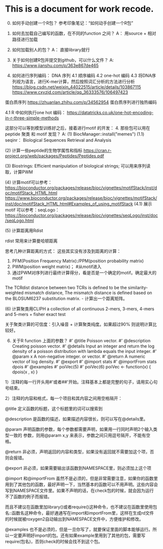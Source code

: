# This is a document for work recode.
0. 如何手动创建一个R包？
参考印象笔记：“如何动手创建一个R包”

1. 如何去加载自己编写的函数，在不同的function 之间？
A： 用source + 相对路径进行加载

2. 如何加载别人的包？
A： 直接library就行

3. 关于如何创建R包并提交到github，可以什么文件？
A: https://www.jianshu.com/p/363e867de465

4. 如何进行序列编码：
DNA 序列
4.1 顺序编码
4.2 one-hot 编码
4.3 将DNA序列视为语言，进行K-mer计算，然后按照词汇分析的方法进行分析
https://blog.csdn.net/weixin_44022515/article/details/103867115
https://www.cxyzjd.com/article/qq_36333576/106497423

蛋白质序列
https://zhuanlan.zhihu.com/p/34562954 蛋白质序列进行独热编码

4.1 R 中如何执行one hot 编码：
https://datatricks.co.uk/one-hot-encoding-in-r-three-simple-methods


这部分可以等到模型训练好之后，接着进行motif 的开发：
4. 那些包可以用在peptide 聚类 和 motif 发现？
A: 
(1) BiocManager::install("memes") 
(1.1) seqinr： Biological Sequences Retrieval and Analysis

(2) 计算一些peptide的生物学属性和指标 https://cran.r-project.org/web/packages/Peptides/Peptides.pdf

(3) Biostrings: Efficient manipulation of biological strings; 可以用来序列读取，计算PWM

(4) 计算motif可以参考：https://bioconductor.org/packages/release/bioc/vignettes/motifStack/inst/doc/motifStack_HTML.html
https://www.bioconductor.org/packages/release/bioc/vignettes/motifStack/inst/doc/motifStack_HTML.html#Examples_of_using_motifStack
(4.1) 展示motif 可以参考：seqLogo：https://bioconductor.org/packages/release/bioc/vignettes/seqLogo/inst/doc/seqLogo.html

(5) 计算距离用Rdist

rdist 常用来计算曼哈顿距离

思考几种计算距离的方式：
这些其实没有涉及到距离的计算：
1. PFM(Position Frequency Matrix):/PPM(position probability matrix)
2. PWM(position weight matrix)； #从motif进入
3. 通过PWM对序列进行最终计算得分，看是否是一个确定的motif。确定最大的motif


The TCRdist distance between two TCRs is defined to be the similarity-weighted mismatch distance, The mismatch distance is defined based on the BLOSUM6237 substitution matrix. - 计算出一个距离矩阵。


(6) 计算聚类用CLIPH
a collection of all continuous 2-mers, 3-mers, 4-mers and 5-mers + fisher exact test

关于聚类计算的可信度：引入噪音 + 计算聚类纯度。如果超过90% 则说明计算比较好。

6. 关于R function 上面的参数？
#' @title Poisson vector.
#' @description  Creating poisson vector.
#' @details Input an integer and return the log density of a poisson distribution with lambda equals the input integer.
#' @param x A non-negative integer. or vector.
#' @return A numeric vector of log density.
#' @export
#' @import stats
#' @importFrom stats dpois
#' @examples
#' poiVec(5)
#' poiVec(6)
poiVec <- function(x) {
  dpois(x , x)
}

1）注释的每一行开头用#'或者##'开始。注释基本上都是完整的句子，请用实心句号结束。

2）注释的内容和格式，每一个项目和其内容之间用空格隔开：

@title 定义函数的标题，这个标题里的词可以搜索到

@description 是函数的描述，如果描述内容很长，则可以写在@details里。

@param 声明函数的参数，每个参数都需要声明，如果用一行同时声明2个输入类型一致的
参数，则用@param x,y 来表示，参数之间只用逗号隔开，不能有空格。

@return 非必须，声明返回的内容和类型，如果没有返回就不需要加这个项，否则会报错。

@export 非必须，如果需要输出该函数到NAMESPACE里，则必须加上这个项

@import 和@importFrom 虽然不是必须的，但是非常需要注意，如果你的函数里用到了其他包的函数，最好声明一下，当然基本的函数可以不用声明。这些内容会写到NAMESPACE文件里。如果不声明的话，在check包的时候，就会因为运行不了函数的例子而报错。

而且不建议在函数里加library()或者require()这种命令，也不建议在函数里使用包名::函数名这种命令，最好通通写在import和importFrom里，这样在生成rd文件的时候就被roxygen2自动输出到NAMESPACE文件中，方便维护和修改。

@examples 也不是必须的，但是一旦你写了，就要保证里面的脚本能够运行。所以一定要声明好import的包。还有如果example里用到了其他的包，需要写require(包名)，否则check的时候会找不到这个包。






